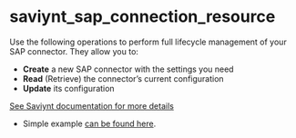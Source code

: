 # saviynt_sap_connection_resource

Use the following operations to perform full lifecycle management of your SAP connector. They allow you to:

- **Create** a new SAP connector with the settings you need  
- **Read** (Retrieve) the connector’s current configuration  
- **Update** its configuration

[See Saviynt documentation for more details](https://docs.saviyntcloud.com/bundle/SAP-25/page/Content/Using-Classic-Integration.htm)

- Simple example [can be found here](./resource.tf).
